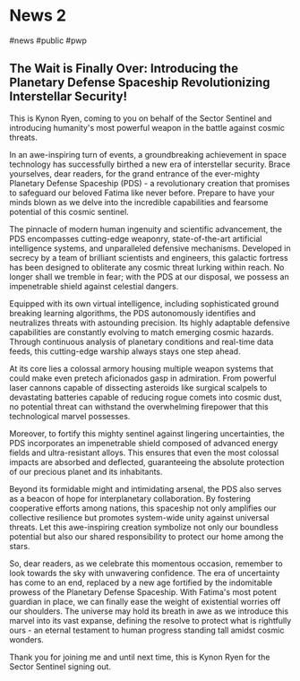 # News 2

#news #public #pwp

## The Wait is Finally Over: Introducing the Planetary Defense Spaceship Revolutionizing Interstellar Security!

This is Kynon Ryen, coming to you on behalf of the Sector Sentinel and introducing humanity\'s most powerful weapon in the battle against cosmic threats.

In an awe-inspiring turn of events, a groundbreaking achievement in space technology has successfully birthed a new era of interstellar security. Brace yourselves, dear readers, for the grand entrance of the ever-mighty Planetary Defense Spaceship (PDS) - a revolutionary creation that promises to safeguard our beloved Fatima like never before. Prepare to have your minds blown as we delve into the incredible capabilities and fearsome potential of this cosmic sentinel.

The pinnacle of modern human ingenuity and scientific advancement, the PDS encompasses cutting-edge weaponry, state-of-the-art artificial intelligence systems, and unparalleled defensive mechanisms. Developed in secrecy by a team of brilliant scientists and engineers, this galactic fortress has been designed to obliterate any cosmic threat lurking within reach. No longer shall we tremble in fear; with the PDS at our disposal, we possess an impenetrable shield against celestial dangers.

Equipped with its own virtual intelligence, including sophisticated ground breaking learning algorithms, the PDS autonomously identifies and neutralizes threats with astounding precision. Its highly adaptable defensive capabilities are constantly evolving to match emerging cosmic hazards. Through continuous analysis of planetary conditions and real-time data feeds, this cutting-edge warship always stays one step ahead.

At its core lies a colossal armory housing multiple weapon systems that could make even pretech aficionados gasp in admiration. From powerful laser cannons capable of dissecting asteroids like surgical scalpels to devastating batteries capable of reducing rogue comets into cosmic dust, no potential threat can withstand the overwhelming firepower that this technological marvel possesses.

Moreover, to fortify this mighty sentinel against lingering uncertainties, the PDS incorporates an impenetrable shield composed of advanced energy fields and ultra-resistant alloys. This ensures that even the most colossal impacts are absorbed and deflected, guaranteeing the absolute protection of our precious planet and its inhabitants.

Beyond its formidable might and intimidating arsenal, the PDS also serves as a beacon of hope for interplanetary collaboration. By fostering cooperative efforts among nations, this spaceship not only amplifies our collective resilience but promotes system-wide unity against universal threats. Let this awe-inspiring creation symbolize not only our boundless potential but also our shared responsibility to protect our home among the stars.

So, dear readers, as we celebrate this momentous occasion, remember to look towards the sky with unwavering confidence. The era of uncertainty has come to an end, replaced by a new age fortified by the indomitable prowess of the Planetary Defense Spaceship. With Fatima\'s most potent guardian in place, we can finally ease the weight of existential worries off our shoulders. The universe may hold its breath in awe as we introduce this marvel into its vast expanse, defining the resolve to protect what is rightfully ours - an eternal testament to human progress standing tall amidst cosmic wonders.

Thank you for joining me and until next time, this is Kynon Ryen for the Sector Sentinel signing out.
